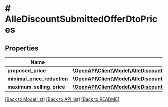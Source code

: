 # # AlleDiscountSubmittedOfferDtoPrices

## Properties

Name | Type | Description | Notes
------------ | ------------- | ------------- | -------------
**proposed_price** | [**\OpenAPI\Client\Model\AlleDiscountSubmitCommandResponseInputProposedPrice**](AlleDiscountSubmitCommandResponseInputProposedPrice.md) |  | [optional]
**minimal_price_reduction** | [**\OpenAPI\Client\Model\AlleDiscountSubmittedOfferDtoPricesMinimalPriceReduction**](AlleDiscountSubmittedOfferDtoPricesMinimalPriceReduction.md) |  | [optional]
**maximum_selling_price** | [**\OpenAPI\Client\Model\AlleDiscountSubmittedOfferDtoPricesMaximumSellingPrice**](AlleDiscountSubmittedOfferDtoPricesMaximumSellingPrice.md) |  | [optional]

[[Back to Model list]](../../README.md#models) [[Back to API list]](../../README.md#endpoints) [[Back to README]](../../README.md)
